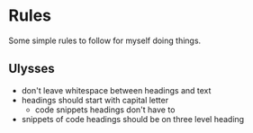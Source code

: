 # Rules
Some simple rules to follow for myself doing things.

## Ulysses 
- don't leave whitespace between headings and text
- headings should start with capital letter
	- code snippets headings don't have to
- snippets of code headings should be on three level heading

